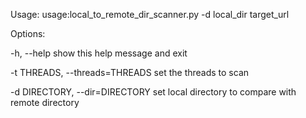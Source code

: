 Usage: usage:local_to_remote_dir_scanner.py -d local_dir target_url


Options:

  -h, --help                      show this help message and exit
  
  -t THREADS, --threads=THREADS   set the threads to scan
  
  -d DIRECTORY, --dir=DIRECTORY   set local directory to compare with remote directory
